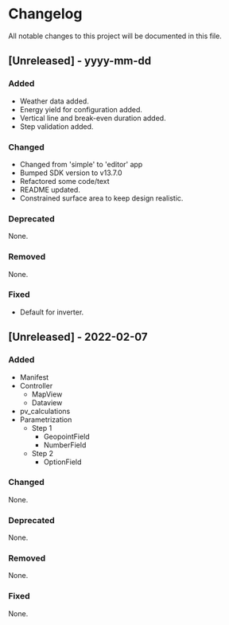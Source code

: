 # Changelog
All notable changes to this project will be documented in this file.

## [Unreleased] - yyyy-mm-dd
### Added
- Weather data added.
- Energy yield for configuration added.
- Vertical line and break-even duration added.
- Step validation added.

### Changed
- Changed from 'simple' to 'editor' app
- Bumped SDK version to v13.7.0
- Refactored some code/text
- README updated.
- Constrained surface area to keep design realistic.

### Deprecated
None.

### Removed
None.

### Fixed
- Default for inverter.

## [Unreleased] - 2022-02-07
### Added
- Manifest
- Controller
  - MapView
  - Dataview
- pv_calculations
- Parametrization
  - Step 1
    - GeopointField
    - NumberField
  - Step 2
    - OptionField

### Changed
None.

### Deprecated
None.

### Removed
None.

### Fixed
None.
